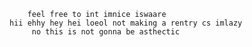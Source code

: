         feel free to int imnice iswaare
    hii ehhy hey hei loeol not making a rentry cs imlazy
         no this is not gonna be asthectic

